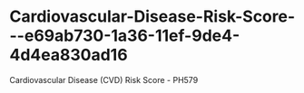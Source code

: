 # Cardiovascular-Disease-Risk-Score---e69ab730-1a36-11ef-9de4-4d4ea830ad16
Cardiovascular Disease (CVD) Risk Score - PH579
